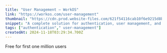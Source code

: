 ```yaml
---
title: "User Management — WorkOS"
link: "https://workos.com/user-management"
thumbnail: "https://cdn.prod.website-files.com/621f54116cab10f6e9215d8b/621f549024eb2947f6f2f7f7_Favicon%20256x256.png"
snippet: "A complete solution for authentication, user management, and provisioning. Includes custom authentication UI and APIs for user management."
tags: ["authentication"," user-management"]
createdAt: 2024-11-18T03:29:34.700Z
---
```

Free for first one million users
